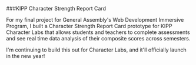 ###KIPP Character Strength Report Card

For my final project for General Assembly's Web Development Immersive Program, I built a Character Strength Report Card prototype for KIPP Character Labs that allows students and teachers to complete assessments and see real time data analysis of their composite scores across semesters.

I'm continuing to build this out for Character Labs, and it'll officially launch in the new year!

